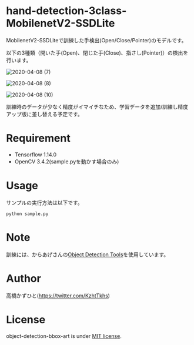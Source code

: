 # hand-detection-3class-MobilenetV2-SSDLite
MobilenetV2-SSDLiteで訓練した手検出(Open/Close/Pointer)のモデルです。

以下の3種類（開いた手(Open)、閉じた手(Close)、指さし(Pointer)）の検出を行います。

![2020-04-08 (7)](https://user-images.githubusercontent.com/37477845/78697893-71a72700-793c-11ea-8529-0764ed2f843e.png)

![2020-04-08 (8)](https://user-images.githubusercontent.com/37477845/78697903-75d34480-793c-11ea-8a65-c264b2358df1.png)

![2020-04-08 (10)](https://user-images.githubusercontent.com/37477845/78697913-7966cb80-793c-11ea-9742-531cf9522118.png)

訓練時のデータが少なく精度がイマイチなため、学習データを追加/訓練し精度アップ版に差し替える予定です。

# Requirement
 
* Tensorflow 1.14.0
* OpenCV 3.4.2(sample.pyを動かす場合のみ)

# Usage
 
サンプルの実行方法は以下です。
 
```bash
python sample.py
```

# Note
訓練には、からあげさんの[Object Detection Tools](https://github.com/karaage0703/object_detection_tools)を使用しています。

# Author
高橋かずひと(https://twitter.com/KzhtTkhs)
 
# License 
object-detection-bbox-art is under [MIT license](https://en.wikipedia.org/wiki/MIT_License).
